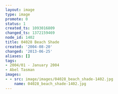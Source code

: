 ```yaml
---
layout: image
type: image
promote: 0
status: 1
created_ts: 1093016809
changed_ts: 1372159469
node_id: 1402
title: 04028 Beach Shade
created: '2004-08-20'
changed: '2013-06-25'
aliases: []
tags:
- 2004/01 - January 2004
- Abel Tasman
images:
- - src: image/images/04028_beach_shade-1402.jpg
    name: 04028_beach_shade-1402.jpg
---
```


